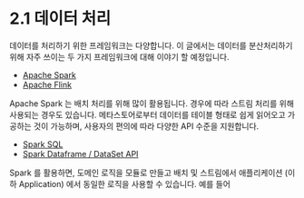 # 2.1 데이터 처리

데이터를 처리하기 위한 프레임워크는 다양합니다. 이 글에서는 데이터를 분산처리하기 위해 자주 쓰이는 두 가지 프레임워크에 대해 이야기 할 예정입니다.

* [Apache Spark ](https://spark.apache.org/)
* [Apache Flink](https://flink.apache.org/) 

Apache Spark 는 배치 처리를 위해 많이 활용됩니다. 경우에 따라 스트림 처리를 위해 사용되는 경우도 있습니다. 메타스토어로부터 데이터를 테이블 형태로 쉽게 읽어오고 가공하는 것이 가능하며, 사용자의 편의에 따라 다양한 API 수준을 지원합니다.

* [Spark SQL](https://spark.apache.org/docs/latest/sql-programming-guide.html#sql)
* [Spark Dataframe / DataSet API](https://spark.apache.org/docs/latest/sql-programming-guide.html#datasets-and-dataframes) 

Spark 를 활용하면, 도메인 로직을 모듈로 만들고 배치 및 스트림에서 애플리케이션 \(이하 Application\) 에서 동일한 로직을 사용할 수 있습니다. 예를 들어

